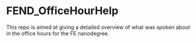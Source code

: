 # FEND_OfficeHourHelp
This repo is aimed at giving a detailed overview of what was spoken about in the office hours for the FE nanodegree.